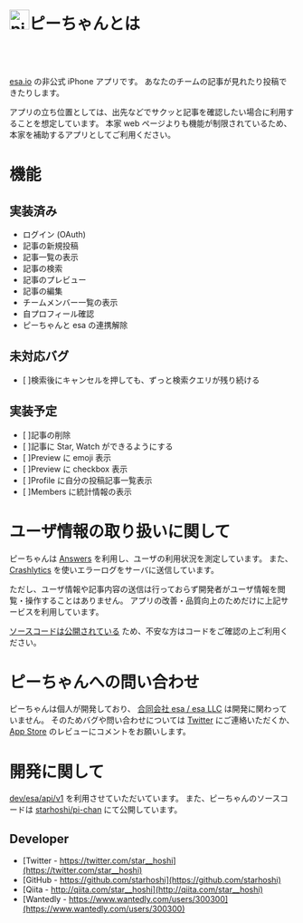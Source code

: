 #  <img width="35" alt="pi-chan.icon.png (98.6 kB)" src="https://img.esa.io/uploads/production/attachments/3411/2016/05/08/10462/06ac1103-25c2-4973-803f-9f656669086f.png">ピーちゃんとは

<a href="https://geo.itunes.apple.com/jp/app/pichan-unofficial-esa.io-client./id1107328970?mt=8" style="display:inline-block;overflow:hidden;background:url(https://linkmaker.itunes.apple.com/images/badges/ja-jp/badge_appstore-lrg.svg) no-repeat;width:165px;height:40px;"></a>

[esa.io](https://esa.io/) の非公式 iPhone アプリです。
あなたのチームの記事が見れたり投稿できたりします。

アプリの立ち位置としては、出先などでサクッと記事を確認したい場合に利用することを想定しています。
本家 web ページよりも機能が制限されているため、本家を補助するアプリとしてご利用ください。

# 機能

## 実装済み

* ログイン (OAuth)
* 記事の新規投稿
* 記事一覧の表示
* 記事の検索
* 記事のプレビュー
* 記事の編集
* チームメンバー一覧の表示
* 自プロフィール確認
* ピーちゃんと esa の連携解除

## 未対応バグ

* [ ]検索後にキャンセルを押しても、ずっと検索クエリが残り続ける

## 実装予定

* [ ]記事の削除
* [ ]記事に Star, Watch ができるようにする
* [ ]Preview に emoji 表示
* [ ]Preview に checkbox 表示
* [ ]Profile に自分の投稿記事一覧表示
* [ ]Members に統計情報の表示

# ユーザ情報の取り扱いに関して

ピーちゃんは [Answers](https://answers.io/) を利用し、ユーザの利用状況を測定しています。
また、[Crashlytics](https://try.crashlytics.com/) を使いエラーログをサーバに送信しています。

ただし、ユーザ情報や記事内容の送信は行っておらず開発者がユーザ情報を閲覧・操作することはありません。
アプリの改善・品質向上のためだけに上記サービスを利用しています。

[ソースコードは公開されている](https://github.com/starhoshi/pi-chan) ため、不安な方はコードをご確認の上ご利用ください。

# ピーちゃんへの問い合わせ

ピーちゃんは個人が開発しており、 [合同会社 esa / esa LLC](https://team.esa.io/) は開発に関わっていません。
そのためバグや問い合わせについては [Twitter](https://twitter.com/star__hoshi) にご連絡いただくか、[App Store](https://geo.itunes.apple.com/jp/app/pichan-unofficial-esa.io-client./id1107328970?mt=8) のレビューにコメントをお願いします。

# 開発に関して

[dev/esa/api/v1](https://docs.esa.io/posts/102) を利用させていただいています。
また、ピーちゃんのソースコードは [starhoshi/pi-chan](https://github.com/starhoshi/pi-chan) にて公開しています。

## Developer

* [Twitter - https://twitter.com/star__hoshi](https://twitter.com/star__hoshi)
* [GitHub - https://github.com/starhoshi](https://github.com/starhoshi)
* [Qiita - http://qiita.com/star__hoshi](http://qiita.com/star__hoshi)
* [Wantedly - https://www.wantedly.com/users/300300](https://www.wantedly.com/users/300300)
